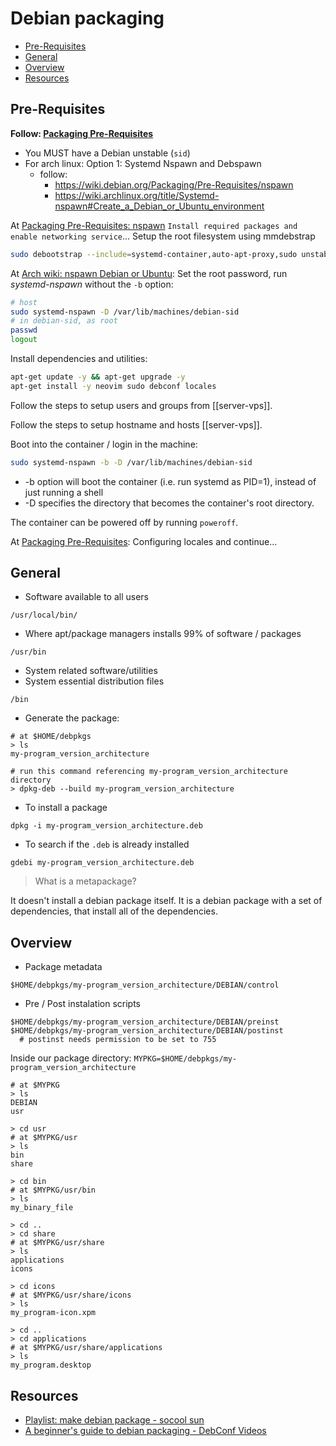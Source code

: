 # Debian packaging

<!-- toc -->

- [Pre-Requisites](#pre-requisites)
- [General](#general)
- [Overview](#overview)
- [Resources](#resources)

<!-- tocstop -->

## Pre-Requisites

**Follow: [Packaging Pre-Requisites]**

- You MUST have a Debian unstable (`sid`)
- For arch linux: Option 1: Systemd Nspawn and Debspawn
  - follow:
    - https://wiki.debian.org/Packaging/Pre-Requisites/nspawn
    - https://wiki.archlinux.org/title/Systemd-nspawn#Create_a_Debian_or_Ubuntu_environment

At [Packaging Pre-Requisites: nspawn] `Install required packages and enable networking service`...
Setup the root filesystem using mmdebstrap

```sh
sudo debootstrap --include=systemd-container,auto-apt-proxy,sudo unstable /var/lib/machines/debian-sid
```

At [Arch wiki: nspawn Debian or Ubuntu]:
Set the root password, run _systemd-nspawn_ without the `-b` option:

```sh
# host
sudo systemd-nspawn -D /var/lib/machines/debian-sid
# in debian-sid, as root
passwd
logout
```

Install dependencies and utilities:

```sh
apt-get update -y && apt-get upgrade -y
apt-get install -y neovim sudo debconf locales
```

Follow the steps to setup users and groups from [[server-vps]].

Follow the steps to setup hostname and hosts [[server-vps]].


Boot into the container / login in the machine:

```sh
sudo systemd-nspawn -b -D /var/lib/machines/debian-sid
```

- -b option will boot the container (i.e. run systemd as PID=1), instead of just running a shell
- -D specifies the directory that becomes the container's root directory.

The container can be powered off by running `poweroff`.

At [Packaging Pre-Requisites]: Configuring locales
and continue...

## General

- Software available to all users

```
/usr/local/bin/
```

- Where apt/package managers installs 99% of software / packages

```
/usr/bin
```

- System related software/utilities
- System essential distribution files

```
/bin
```

- Generate the package:

```
# at $HOME/debpkgs
> ls
my-program_version_architecture

# run this command referencing my-program_version_architecture directory
> dpkg-deb --build my-program_version_architecture
```

- To install a package

```
dpkg -i my-program_version_architecture.deb
```

- To search if the `.deb` is already installed

```
gdebi my-program_version_architecture.deb
```

> What is a metapackage?

It doesn't install a debian package itself. It is a debian package with a set of dependencies, that install all of the dependencies.

## Overview

- Package metadata

```
$HOME/debpkgs/my-program_version_architecture/DEBIAN/control
```

- Pre / Post instalation scripts

```
$HOME/debpkgs/my-program_version_architecture/DEBIAN/preinst
$HOME/debpkgs/my-program_version_architecture/DEBIAN/postinst
  # postinst needs permission to be set to 755
```

Inside our package directory: `MYPKG=$HOME/debpkgs/my-program_version_architecture`

```
# at $MYPKG
> ls
DEBIAN
usr

> cd usr
# at $MYPKG/usr
> ls
bin
share

> cd bin
# at $MYPKG/usr/bin
> ls
my_binary_file

> cd ..
> cd share
# at $MYPKG/usr/share
> ls
applications
icons

> cd icons
# at $MYPKG/usr/share/icons
> ls
my_program-icon.xpm

> cd ..
> cd applications
# at $MYPKG/usr/share/applications
> ls
my_program.desktop
```


## Resources

- [Playlist: make debian package - socool sun](https://www.youtube.com/playlist?list=PLcTpn5-ROA4wd3dBSW7j1m1MKFhDjqZk1)
- [A beginner's guide to debian packaging - DebConf Videos](https://www.youtube.com/watch?v=fr_5n2hJ2eU)

[Packaging Pre-Requisites]: https://wiki.debian.org/Packaging/Pre-Requisites "Debian wiki: Packaging Pre-Requisites"
[Packaging Learn]: https://wiki.debian.org/Packaging/Learn "Debian wiki: Packaging Learn"
[Building Tutorial]: https://wiki.debian.org/BuildingTutorial "Debian wiki: Building Tutorial"
[Packaging Pre-Requisites: nspawn]: https://wiki.debian.org/Packaging/Pre-Requisites/nspawn "Debian wiki: Packaging Pre-Requisites nspawn"
[Arch wiki: nspawn Debian or Ubuntu]: https://wiki.archlinux.org/title/Systemd-nspawn#Create_a_Debian_or_Ubuntu_environment "Arch wiki: systemd-nspawn: Create a Debian or Ubuntu environment"
